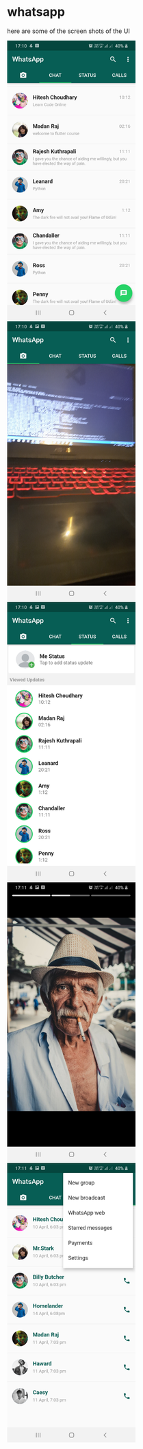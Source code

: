 # whatsapp

here are some of the screen shots of the UI

<img src="image01.jpg"  width="300"> 
<img src="image02.jpg"  width="300">
<img src="image03.jpg"  width="300">
<img src="image04.jpg"  width="300">
<img src="image05.jpg"  width="300">


